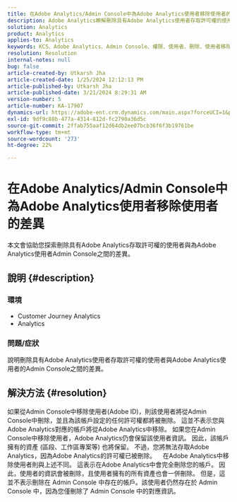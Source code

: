 ```yaml
---
title: 在Adobe Analytics/Admin Console中為Adobe Analytics使用者移除使用者的差異
description: Adobe Analytics瞭解刪除具有Adobe Analytics使用者存取許可權的使用者與Admin Console使用者之間的差異。
solution: Analytics
product: Analytics
applies-to: Analytics
keywords: KCS、Adobe Analytics、Admin Console、權限、使用者、刪除、使用者移除
resolution: Resolution
internal-notes: null
bug: false
article-created-by: Utkarsh Jha
article-created-date: 1/25/2024 12:12:13 PM
article-published-by: Utkarsh Jha
article-published-date: 3/21/2024 8:29:31 AM
version-number: 5
article-number: KA-17907
dynamics-url: https://adobe-ent.crm.dynamics.com/main.aspx?forceUCI=1&pagetype=entityrecord&etn=knowledgearticle&id=27a7d5f6-7abb-ee11-a569-6045bd0065b6
exl-id: 9df9c88b-477a-4314-812d-fc2790a36d5c
source-git-commit: 2ffab755aaf12d64db2ee07bcb36f6f3b19761be
workflow-type: tm+mt
source-wordcount: '273'
ht-degree: 22%

---
```


# 在Adobe Analytics/Admin Console中為Adobe Analytics使用者移除使用者的差異


本文會協助您探索刪除具有Adobe Analytics存取許可權的使用者與為Adobe Analytics使用者Admin Console之間的差異。

## 說明 {#description}


### <b>環境</b>

- Customer Journey Analytics
- Analytics




### <b>問題/症狀</b>

說明刪除具有Adobe Analytics使用者存取許可權的使用者與Adobe Analytics使用者的Admin Console之間的差異。


## 解決方法 {#resolution}


如果從Admin Console中移除使用者(Adobe ID)，則該使用者將從Admin Console中刪除，並且為該帳戶設定的任何許可權都將被刪除。
這並不表示您與Adobe Analytics對應的帳戶將從Adobe Analytics中移除。 如果您在Admin Console中移除使用者，Adobe Analytics仍會保留該使用者資訊。
因此，該帳戶擁有的資產 (區段、工作區專案等) 也將保留。
不過，您將無法存取Adobe Analytics，因為Adobe Analytics的許可權已被刪除。
  
在Adobe Analytics中移除使用者則與上述不同。 這表示在Adobe Analytics中會完全刪除您的帳戶。
因此，使用者的資訊會被刪除，且使用者擁有的所有資產也會一併刪除。
但是，這並不表示刪除在 Admin Console 中存在的帳戶。該使用者仍然存在於 Admin Console 中，因為您僅刪除了 Admin Console 中的對應資訊。
